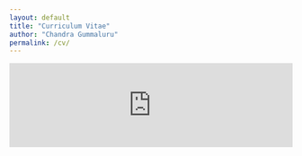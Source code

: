 ```yaml
---
layout: default
title: "Curriculum Vitae"
author: "Chandra Gummaluru"
permalink: /cv/
---
```


<embed src="https://github.com/chandra-gummaluru/chandra-gummaluru.github.io/raw/8044a849f0b3f47e6e09f36b75184f987fe050c7/assets/cn_Lin_Ctl_Thry.pdf" type="application/pdf" width="100%">
